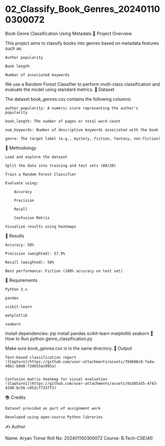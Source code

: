 # 02_Classify_Book_Genres_202401100300072
Book Genre Classification Using Metadata
📘 Project Overview

This project aims to classify books into genres based on metadata features such as:

    Author popularity

    Book length

    Number of associated keywords

We use a Random Forest Classifier to perform multi-class classification and evaluate the model using standard metrics.
📁 Dataset

The dataset book_genres.csv contains the following columns:

    author_popularity: A numeric score representing the author's popularity

    book_length: The number of pages or total word count

    num_keywords: Number of descriptive keywords associated with the book

    genre: The target label (e.g., mystery, fiction, fantasy, non-fiction)

🧠 Methodology

    Load and explore the dataset

    Split the data into training and test sets (80/20)

    Train a Random Forest Classifier

    Evaluate using:

        Accuracy

        Precision

        Recall

        Confusion Matrix

    Visualize results using heatmaps

🧾 Results

    Accuracy: 50%

    Precision (weighted): 57.9%

    Recall (weighted): 50%

    Best performance: Fiction (100% accuracy on test set)

📌 Requirements

    Python 3.x

    pandas

    scikit-learn

    matplotlib

    seaborn

Install dependencies:
pip install pandas scikit-learn matplotlib seaborn
🚀 How to Run
python genre_classification.py

Make sure book_genres.csv is in the same directory.
📸 Output

    Text-based classification report
    ![Capture](https://github.com/user-attachments/assets/704688c8-fada-48b1-b0d8-72d655ac095a)


    Confusion matrix heatmap for visual evaluation
    ![Capture1](https://github.com/user-attachments/assets/8a305a55-4743-42d8-bc56-c052cf7337f3)


📚 Credits

    Dataset provided as part of assignment work

    Developed using open-source Python libraries

✍️ Author

Name: Aryan Tomar
Roll No: 202401100300072
Course: B.Tech-CSE(AI)
